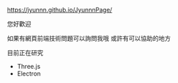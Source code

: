 https://jyunnn.github.io/JyunnnPage/

您好歡迎

如果有網頁前端技術問題可以詢問我哦
或許有可以協助的地方

目前正在研究 
- Three.js
- Electron

